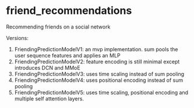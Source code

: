 # friend_recommendations
Recommending friends on a social network

Versions:

1. FriendingPredictionModelV1: an mvp implementation. sum pools the user sequence features and applies an MLP
2. FriendingPredictionModelV2: feature encoding is still minimal except introduces DCN and MMoE
3. FriendingPredictionModelV3: uses time scaling instead of sum pooling
4. FriendingPredictionModelV4: uses positional encoding instead of sum pooling
5. FriendingPredictionModelV5: uses time scaling, positional encoding and multiple self attention layers.